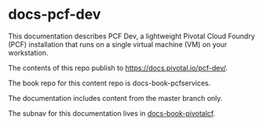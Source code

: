 # docs-pcf-dev

This documentation describes PCF Dev, a lightweight Pivotal Cloud Foundry (PCF) installation that runs on a single virtual machine (VM) on your workstation.

The contents of this repo publish to https://docs.pivotal.io/pcf-dev/.

The book repo for this content repo is docs-book-pcfservices.

The documentation includes content from the master branch only.

The subnav for this documentation lives in [docs-book-pivotalcf](https://github.com/pivotal-cf/docs-book-pivotalcf).
